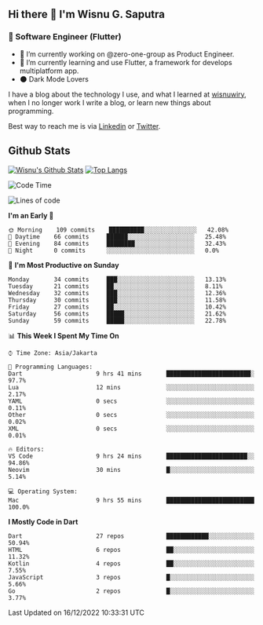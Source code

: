 ## Hi there 👋 I'm Wisnu G. Saputra

### :mobile_phone_off: Software Engineer (Flutter)

- 🔭 I’m currently working on @zero-one-group as Product Engineer.
- 🌱 I’m currently learning and use Flutter, a framework for develops multiplatform app.
- :new_moon: Dark Mode Lovers


I have a blog about the technology I use, and what I learned at [wisnuwiry](https://wisnuwiry.space/), when I no longer work I write a blog, or learn new things about programming.

Best way to reach me is via [Linkedin](https://www.linkedin.com/in/wisnu-saputra/) or [Twitter](https://twitter.com/wisnuwiry).

## Github Stats

[![Wisnu's Github Stats](https://github-readme-stats.vercel.app/api?username=wisnuwiry&count_private=true&theme=default&show_icons=true)](https://github.com/wisnuwiry)
[![Top Langs](https://github-readme-stats.vercel.app/api/top-langs/?username=wisnuwiry&layout=compact)](https://github.com/wisnuwiry)

<!--START_SECTION:waka-->
![Code Time](http://img.shields.io/badge/Code%20Time-10%20hrs%2047%20mins-blue)

![Lines of code](https://img.shields.io/badge/From%20Hello%20World%20I%27ve%20Written-943%20Thousand%20lines%20of%20code-blue)

**I'm an Early 🐤** 

```text
🌞 Morning    109 commits    ██████████░░░░░░░░░░░░░░░   42.08% 
🌆 Daytime    66 commits     ██████░░░░░░░░░░░░░░░░░░░   25.48% 
🌃 Evening    84 commits     ████████░░░░░░░░░░░░░░░░░   32.43% 
🌙 Night      0 commits      ░░░░░░░░░░░░░░░░░░░░░░░░░   0.0%

```
📅 **I'm Most Productive on Sunday** 

```text
Monday       34 commits     ███░░░░░░░░░░░░░░░░░░░░░░   13.13% 
Tuesday      21 commits     ██░░░░░░░░░░░░░░░░░░░░░░░   8.11% 
Wednesday    32 commits     ███░░░░░░░░░░░░░░░░░░░░░░   12.36% 
Thursday     30 commits     ███░░░░░░░░░░░░░░░░░░░░░░   11.58% 
Friday       27 commits     ██░░░░░░░░░░░░░░░░░░░░░░░   10.42% 
Saturday     56 commits     █████░░░░░░░░░░░░░░░░░░░░   21.62% 
Sunday       59 commits     █████░░░░░░░░░░░░░░░░░░░░   22.78%

```


📊 **This Week I Spent My Time On** 

```text
⌚︎ Time Zone: Asia/Jakarta

💬 Programming Languages: 
Dart                     9 hrs 41 mins       ████████████████████████░   97.7% 
Lua                      12 mins             ░░░░░░░░░░░░░░░░░░░░░░░░░   2.17% 
YAML                     0 secs              ░░░░░░░░░░░░░░░░░░░░░░░░░   0.11% 
Other                    0 secs              ░░░░░░░░░░░░░░░░░░░░░░░░░   0.02% 
XML                      0 secs              ░░░░░░░░░░░░░░░░░░░░░░░░░   0.01%

🔥 Editors: 
VS Code                  9 hrs 24 mins       ███████████████████████░░   94.86% 
Neovim                   30 mins             █░░░░░░░░░░░░░░░░░░░░░░░░   5.14%

💻 Operating System: 
Mac                      9 hrs 55 mins       █████████████████████████   100.0%

```

**I Mostly Code in Dart** 

```text
Dart                     27 repos            ████████████░░░░░░░░░░░░░   50.94% 
HTML                     6 repos             ██░░░░░░░░░░░░░░░░░░░░░░░   11.32% 
Kotlin                   4 repos             ██░░░░░░░░░░░░░░░░░░░░░░░   7.55% 
JavaScript               3 repos             █░░░░░░░░░░░░░░░░░░░░░░░░   5.66% 
Go                       2 repos             █░░░░░░░░░░░░░░░░░░░░░░░░   3.77%

```



 Last Updated on 16/12/2022 10:33:31 UTC
<!--END_SECTION:waka-->
